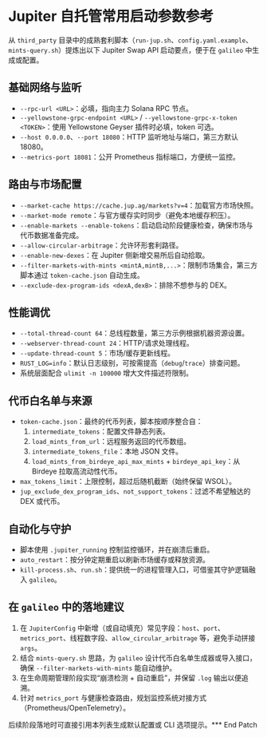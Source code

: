 # Jupiter 自托管常用启动参数参考

从 `third_party` 目录中的成熟套利脚本（`run-jup.sh`、`config.yaml.example`、`mints-query.sh`）提炼出以下 Jupiter Swap API 启动要点，便于在 `galileo` 中生成或配置。

## 基础网络与监听
- `--rpc-url <URL>`：必填，指向主力 Solana RPC 节点。
- `--yellowstone-grpc-endpoint <URL>` / `--yellowstone-grpc-x-token <TOKEN>`：使用 Yellowstone Geyser 插件时必填，token 可选。
- `--host 0.0.0.0`、`--port 18080`：HTTP 监听地址与端口，第三方默认 18080。
- `--metrics-port 18081`：公开 Prometheus 指标端口，方便统一监控。

## 路由与市场配置
- `--market-cache https://cache.jup.ag/markets?v=4`：加载官方市场快照。
- `--market-mode remote`：与官方缓存实时同步（避免本地缓存积压）。
- `--enable-markets --enable-tokens`：启动启动阶段健康检查，确保市场与代币数据准备完成。
- `--allow-circular-arbitrage`：允许环形套利路径。
- `--enable-new-dexes`：在 Jupiter 侧新增交易所后自动拾取。
- `--filter-markets-with-mints <mintA,mintB,...>`：限制市场集合，第三方脚本通过 `token-cache.json` 自动生成。
- `--exclude-dex-program-ids <dexA,dexB>`：排除不想参与的 DEX。

## 性能调优
- `--total-thread-count 64`：总线程数量，第三方示例根据机器资源设置。
- `--webserver-thread-count 24`：HTTP/请求处理线程。
- `--update-thread-count 5`：市场/缓存更新线程。
- `RUST_LOG=info`：默认日志级别，可按需提高（`debug`/`trace`）排查问题。
- 系统层面配合 `ulimit -n 100000` 增大文件描述符限制。

## 代币白名单与来源
- `token-cache.json`：最终的代币列表，脚本按顺序整合自：
  1. `intermediate_tokens`：配置文件静态列表。
  2. `load_mints_from_url`：远程服务返回的代币数组。
  3. `intermediate_tokens_file`：本地 JSON 文件。
  4. `load_mints_from_birdeye_api_max_mints` + `birdeye_api_key`：从 Birdeye 拉取高流动性代币。
- `max_tokens_limit`：上限控制，超过后随机截断（始终保留 WSOL）。
- `jup_exclude_dex_program_ids`、`not_support_tokens`：过滤不希望触达的 DEX 或代币。

## 自动化与守护
- 脚本使用 `.jupiter_running` 控制监控循环，并在崩溃后重启。
- `auto_restart`：按分钟定期重启以刷新市场缓存或释放资源。
- `kill-process.sh`、`run.sh`：提供统一的进程管理入口，可借鉴其守护逻辑融入 `galileo`。

## 在 `galileo` 中的落地建议
1. 在 `JupiterConfig` 中新增（或自动填充）常见字段：`host`、`port`、`metrics_port`、线程数字段、`allow_circular_arbitrage` 等，避免手动拼接 `args`。
2. 结合 `mints-query.sh` 思路，为 `galileo` 设计代币白名单生成器或导入接口，确保 `--filter-markets-with-mints` 能自动维护。
3. 在生命周期管理阶段实现“崩溃检测 + 自动重启”，并保留 `.log` 输出以便追溯。
4. 针对 `metrics_port` 与健康检查路由，规划监控系统对接方式（Prometheus/OpenTelemetry）。

后续阶段落地时可直接引用本列表生成默认配置或 CLI 选项提示。*** End Patch
